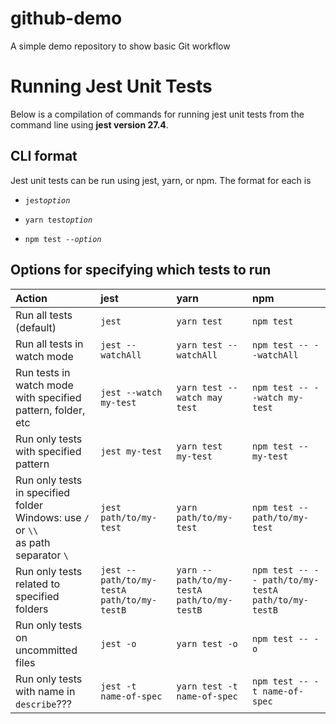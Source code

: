 # github-demo
A simple demo repository to show basic Git workflow


# Running Jest Unit Tests
Below is a compilation of commands for running jest unit tests from the command line using **jest version 27.4**.

## CLI format
Jest unit tests can be run using jest, yarn, or npm. The format for each is

- `jest`*`option`*

- `yarn test`*`option`* 

- `npm test --`*`option`*


## Options for specifying which tests to run

| Action | jest | yarn | npm |
| :--- | :--- | :--- | :---- |
| Run all tests (default) | `jest`       | `yarn test`    | `npm test` |
| Run all tests in watch mode | `jest --watchAll`       | `yarn test --watchAll`    | `npm test -- --watchAll` |
| Run tests in watch mode with specified pattern, folder, etc | `jest --watch my-test`       | `yarn test --watch may test`    | `npm test -- --watch my-test` |
| Run only tests with specified pattern | `jest my-test` | `yarn test my-test` | `npm test -- my-test` |
| Run only tests in specified folder <br/>Windows: use `/` or `\\` <br/>as path separator `\` | `jest path/to/my-test` | `yarn path/to/my-test` | `npm test -- path/to/my-test` |
| Run only tests related to specified folders | `jest -- path/to/my-testA path/to/my-testB` | `yarn -- path/to/my-testA path/to/my-testB` | `npm test -- -- path/to/my-testA path/to/my-testB` |
| Run only tests on uncommitted files | `jest -o`       | `yarn test -o`    | `npm test -- -o` | 
| Run only tests with name in `describe`??? | `jest -t name-of-spec`       | `yarn test -t name-of-spec`    | `npm test -- -t name-of-spec` |
